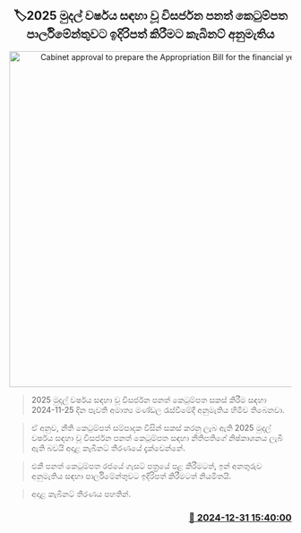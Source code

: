 <p align='center'><b><h2 align='center' title='Cabinet approval to prepare the Appropriation Bill for the financial year 2025'>🏷2025 මුදල් වර්ෂය සඳහා වූ විසර්ජන පනත් කෙටුම්පත පාර්ලිමේන්තුවට ඉදිරිපත් කිරීමට කැබිනට් අනුමැතිය</h2></b></p>
<p align='center'><img src='https://helakuru.sgp1.cdn.digitaloceanspaces.com/esana/images/lib/cabinet-updates[1].jpg' width='600' alt='Cabinet approval to prepare the Appropriation Bill for the financial year 2025'></p>

> 2025 මුදල් වර්ෂය සඳහා වූ විසර්ජන පනත් කෙටුම්පත සකස් කිරීම සඳහා 2024-11-25 දින පැවති අමාත්‍ය මණ්ඩල රැස්වීමේදී අනුමැතිය හිමිව තිබෙනවා.

> ඒ අනුව, නීති කෙටුම්පත් සම්පාදක විසින් සකස් කරනු ලැබ ඇති 2025 මුදල් වර්ෂය සඳහා වූ විසර්ජන පනත් කෙටුම්පත සඳහා නීතිපතිගේ නිෂ්කාශනය ලැබී ඇති බවයි අදාළ කැබිනට් තීරණයේ දැක්‌වෙන්නේ.

> එකී පනත් කෙටුම්පත රජයේ ගැසට්‌ පත්‍රයේ පළ කිරීමටත්, ඉන් අනතුරුව අනුමැතිය සඳහා පාර්ලිමේන්තුවට ඉදිරිපත් කිරීමටත් නියමිතයි.

> අදාළ කැබිනට් තීරණය පහතින්. 



<h3 align='right'><a href='https://www.helakuru.lk/esana/p/106221/'>📅 2024-12-31 15:40:00</a></h3>
